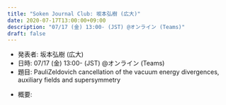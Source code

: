 ```yaml
---
title: "Soken Journal Club: 坂本弘樹 (広大)"
date: 2020-07-17T13:00:00+09:00
description: "07/17 (金) 13:00- (JST) @オンライン (Teams)"
draft: false
---
```


- 発表者:
坂本弘樹 (広大)
- 日時:
07/17 (金) 13:00- (JST) @オンライン (Teams)
- 題目:
PauliZeldovich cancellation of the vacuum energy divergences, auxiliary fields and supersymmetry

<!--more-->

- 概要:

